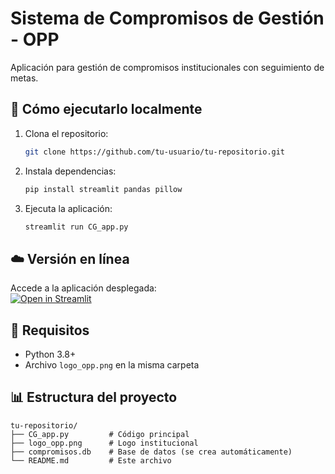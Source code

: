 # Sistema de Compromisos de Gestión - OPP

Aplicación para gestión de compromisos institucionales con seguimiento de metas.

## 🚀 Cómo ejecutarlo localmente

1. Clona el repositorio:
   ```bash
   git clone https://github.com/tu-usuario/tu-repositorio.git
   ```

2. Instala dependencias:
   ```bash
   pip install streamlit pandas pillow
   ```

3. Ejecuta la aplicación:
   ```bash
   streamlit run CG_app.py
   ```

## ☁️ Versión en línea
Accede a la aplicación desplegada:  
[![Open in Streamlit](https://static.streamlit.io/badges/streamlit_badge_black_white.svg)](https://tu-app.streamlit.app)

## 📌 Requisitos
- Python 3.8+
- Archivo `logo_opp.png` en la misma carpeta

## 📊 Estructura del proyecto
```
tu-repositorio/
├── CG_app.py         # Código principal
├── logo_opp.png      # Logo institucional
├── compromisos.db    # Base de datos (se crea automáticamente)
└── README.md         # Este archivo
```

